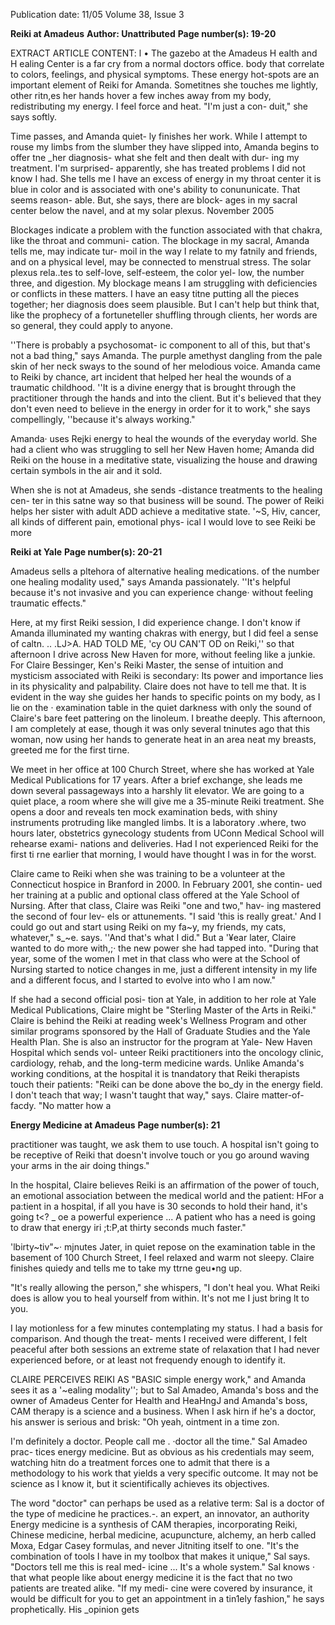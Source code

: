 Publication date: 11/05
Volume 38, Issue 3

**Reiki at Amadeus**
**Author: Unattributed**
**Page number(s): 19-20**

EXTRACT ARTICLE CONTENT:
l 
• 
The gazebo at the Amadeus H ealth and H ealing Center is a far cry from a normal doctors office. 
body that correlate to colors, feelings, 
and physical symptoms. These energy 
hot-spots are an important element 
of Reiki for Amanda. Sometitnes she 
touches me lightly, other ritn,es her 
hands hover a few inches away from 
my body, redistributing my energy. I 
feel force and heat. "I'm just a con-
duit," she says softly. 

Time passes, and Amanda quiet-
ly finishes her work. While I attempt 
to rouse my limbs from the slumber 
they have slipped into, Amanda 
begins to offer tne _her diagnosis-
what she felt and then dealt with dur-
ing my treatment. I'm surprised-
apparently, she has treated problems 
I did not know I had. She tells me I 
have an excess of energy in my 
throat center it is blue in color and 
is associated with one's ability to 
conununicate. That seems reason-
able. But, she says, there are block-
ages in my sacral center below the 
navel, and at my solar plexus. 
November 2005 

Blockages indicate a problem with 
the function associated with that 
chakra, like the throat and communi-
cation. The blockage in my sacral, 
Amanda tells me, may indicate tur-
moil in the way I relate to my fatnily 
and friends, and on a physical level, 
may be connected to menstrual 
stress. The solar plexus rela..tes to 
self-love, self-esteem, the color yel-
low, the number three, and digestion. 
My blockage means I am struggling 
with deficiencies or conflicts in these 
matters. I have an easy titne putting 
all the pieces together; her diagnosis 
does seem plausible. But I can't help 
but think that, like the prophecy of a 
fortuneteller 
shuffling 
through 
clients, her words are so general, they 
could apply to anyone. 

''There is probably a psychosomat-
ic component to all of this, but that's 
not a bad thing," says Amanda. The 
purple amethyst dangling from the pale 
skin of her neck sways to the sound of 
her melodious voice. Amanda came to 
Reiki by chance, art incident that helped 
her heal the wounds of a traumatic 
childhood. ''It is a divine energy that is 
brought through 
the practitioner 
through the hands and into the client. 
But it's believed that they don't even 
need to believe in the energy in order 
for it to work," she says compellingly, 
''because it's always working." 

Amanda· uses Rejki energy to heal 
the wounds of the everyday world. She 
had a client who was struggling to sell 
her New Haven home; Amanda did 
Reiki on the house in a meditative 
state, visualizing the house and drawing 
certain symbols in the air 
and it sold. 

When she is not at Amadeus, she sends 
-distance treatments to the healing cen-
ter in this satne way 
so that business 
will be sound. The power of Reiki helps 
her sister with adult ADD achieve a 
meditative state. '~S, Hiv, cancer, all 
kinds of different pain, emotional phys-
ical 
I would love to see Reiki be more


**Reiki at Yale**
**Page number(s): 20-21**

Amadeus sells a pltehora of alternative healing medications. 
of the number one healing modality 
used," says Amanda passionately. ''It's 
helpful because it's not invasive and you 
can experience change· without feeling 
traumatic effects." 

Here, at my first 
Reiki session, I did experience change. I 
don't know if Amanda illuminated my 
wanting chakras with energy, but I did 
feel a sense of caltn. 
.. .LJ>A. HAD TOLD ME, 'cy OU CAN'T 
OD on Reiki,'' so that afternoon I drive 
across New Haven for more, without 
feeling like a junkie. For Claire 
Bessinger, Ken's Reiki Master, the sense 
of intuition and mysticism associated 
with Reiki is secondary: Its power and 
importance lies in its physicality and 
palpability. Claire does not have to tell 
me that. It is evident in the way she 
guides her hands to specific points on 
my body, as I lie on the · examination 
table in the quiet darkness with only the 
sound of Claire's bare feet pattering on 
the linoleum. I breathe deeply. This 
afternoon, I am completely at ease, 
though it was only several tninutes ago 
that this woman, now using her hands 
to generate heat in an area neat my 
breasts, greeted me for the first tirne. 

We meet in her office at 100 
Church Street, where she has worked 
at Yale Medical Publications for 17 
years. After a brief exchange, she 
leads me down several passageways 
into a harshly lit elevator. We are 
going to a quiet place, a room where 
she will give me a 35-minute Reiki 
treatment. She opens a door and 
reveals ten mock examination beds, 
with shiny instruments protruding 
like mangled limbs. It is a laboratory 
.where, two hours later, obstetrics 
gynecology students from UConn 
Medical School will rehearse exami-
nations and deliveries. Had I not 
experienced Reiki for the first ti rne 
earlier that morning, I would have 
thought I was in for the worst. 

Claire came to Reiki when she 
was training to be a volunteer at the 
Connecticut hospice in Branford in 
2000. In February 2001, she contin-
ued her training at a public and 
optional class offered at the Yale 
School of Nursing. After that class, 
Claire was Reiki "one and two," hav-
ing mastered the second of four lev-
els or attunements. "I said 'this is 
really great.' And I could go out and 
start using Reiki on my fa~y, my 
friends, my cats, whatever," s_~e. says. 
''And that's what I did." But a '¥ear 
later, Claire wanted to do more with,;· 
the new power she had tapped into. 
"During that year, some of the 
women I met in that class who were 
at the School of Nursing started to 
notice changes in me, just a different 
intensity in my life and a different 
focus, and I started to evolve into 
who I am now." 

If she had a second official posi-
tion at Yale, in addition to her role at 
Yale Medical Publications, Claire 
might be "Sterling Master of the Arts 
in Reiki." Claire is behind the Reiki at 
reading week's Wellness Program and 
other similar programs sponsored by 
the Hall of Graduate Studies and the 
Yale Health Plan. She is also an 
instructor for the program at Yale-
New Haven Hospital which sends vol-
unteer Reiki practitioners into the 
oncology clinic, cardiology, rehab, and 
the long-term medicine wards. Unlike 
Amanda's working conditions, at the 
hospital it is tnandatory that Reiki 
therapists touch their patients: "Reiki 
can be done above the bo_dy in the 
energy field. I don't teach that way; I 
wasn't taught that way," says. Claire 
matter-of-facdy. "No matter how a


**Energy Medicine at Amadeus**
**Page number(s): 21**

practitioner was taught, we ask them to 
use touch. A hospital isn't going to be 
receptive of Reiki that doesn't involve 
touch or you go around waving your 
arms in the air doing things." 

In the 
hospital, Claire believes Reiki is an 
affirmation of the power of touch, an 
emotional association between the 
medical world and the patient: HFor a 
pa:tient in a hospital, if all you have is 
30 seconds to hold their hand, it's 
going t<? _ oe a powerful experience ... A 
patient who has a need is going to draw 
that energy iri ;t:P,at thirty seconds much 
faster." 

'lbirty~tiv"~· mjnutes Jater, in quiet 
repose on the examination table in the 
basement of 100 Church Street, I feel 
relaxed and warm not sleepy. Claire 
finishes quiedy and tells me to take my 
ttrne geu•ng up. 

"It's really allowing the person," she 
whispers, "I don't heal you. What 
Reiki does is allow you to heal yourself 
from within. It's not me 
I just bring 
lt to you. 

I lay motionless for a few minutes 
contemplating my status. I had a basis 
for comparison. And though the treat-
ments I received were different, I felt 
peaceful after both sessions 
an 
extreme state of relaxation that I had 
never experienced before, or at least 
not frequendy enough to identify it. 

CLAIRE PERCEIVES REIKI AS "BASIC 
simple energy work," and Amanda sees 
it as a '~ealing modality''; but to Sal 
Amadeo, Amanda's boss and the 
owner of Amadeus Center for Health 
and HeaHngJ and Amanda's boss, CAM 
therapy is a science and a business. 
When I ask hirn if he's a doctor, his 
answer is serious and brisk: "Oh yeah, 
ointment in a time 
zon. 

I'm definitely a doctor. People call me . 
·doctor all the time." Sal Amadeo prac-
tices energy medicine. But as obvious 
as his credentials may seem, watching 
hitn do a treatment forces one to admit 
that there is a methodology to his work 
that yields a very specific outcome. It 
may not be science as I know it, but it 
scientifically achieves its objectives. 

The word "doctor" can perhaps be 
used as a relative term: Sal is a doctor 
of the type of medicine he practices.-. 
an expert, an innovator, an authority 
Energy medicine is a synthesis of 
CAM therapies, incorporating Reiki, 
Chinese medicine, herbal medicine, 
acupuncture, alchemy, an herb called 
Moxa, Edgar Casey formulas, and 
never Jitniting itself to one. "It's the 
combination of tools I have in my 
toolbox that makes it unique," 
Sal 
says. "Doctors tell me this is real med-
icine ... It's a whole system." Sal knows 
· that what people like about energy 
medicine it is the fact that no two 
patients are treated alike. "If my medi-
cine were covered by insurance, it 
would be difficult for you to get an 
appointment in a tin1ely fashion," he 
says prophetically. His _opinion gets